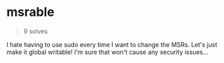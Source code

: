 # msrable
> 9 solves

I hate having to use sudo every time I want to change the MSRs. Let's just make it global writable! I'm sure that won't cause any security issues...
